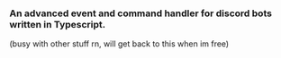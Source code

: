 ### An advanced event and command handler for discord bots written in Typescript.

(busy with other stuff rn, will get back to this when im free)
